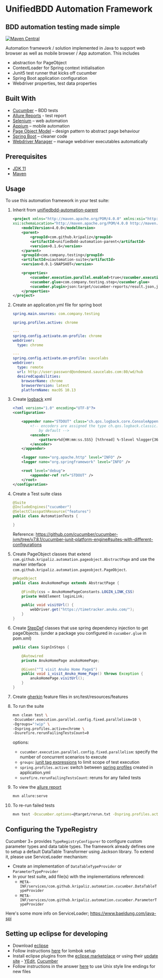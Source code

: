 # UnifiedBDD Automation Framework

## BDD automation testing made simple
[![Maven Central](https://maven-badges.herokuapp.com/maven-central/com.github.kripaliz/unifiedbdd-automation-framework/badge.svg)](https://maven-badges.herokuapp.com/maven-central/com.github.kripaliz/unifiedbdd-automation-framework)

Automation framework / solution implemented in Java to support web browser as well as mobile browser / App automation. This includes

* abstraction for PageObject
* ContextLoader for Spring context initialisation
* Junit5 test runner that kicks off cucumber
* Spring Boot application configuration
* Webdriver properties, test data properties

## Built With

* [Cucumber](https://cucumber.io/docs/cucumber/) – BDD tests
* [Allure Reports](https://docs.qameta.io/allure/) - test report
* [Selenium](https://www.seleniumhq.org/) – web automation
* [Appium](http://appium.io/) – mobile automation
* [Page Object Model](https://www.selenium.dev/documentation/test_practices/encouraged/page_object_models/) – design pattern to abstract page behaviour
* [Spring Boot](http://spring.io/projects/spring-boot) – cleaner code
* [Webdriver Manager](https://github.com/bonigarcia/webdrivermanager) – manage webdriver executables automatically

## Prerequisites

* [JDK 11](https://openjdk.org/projects/jdk/11)
* [Maven](https://maven.apache.org/download.cgi)

## Usage

To use this automation framework in your test suite:

1. Inherit from [unifiedbdd-automation-parent](https://github.com/kripaliz/unifiedbdd-automation-parent)

	```xml
	<project xmlns="http://maven.apache.org/POM/4.0.0" xmlns:xsi="http://www.w3.org/2001/XMLSchema-instance"
	xsi:schemaLocation="http://maven.apache.org/POM/4.0.0 http://maven.apache.org/xsd/maven-4.0.0.xsd">
		<modelVersion>4.0.0</modelVersion>
		<parent>
			<groupId>com.github.kripaliz</groupId>
			<artifactId>unifiedbdd-automation-parent</artifactId>
			<version>0.1.6</version>
		</parent>
		<groupId>com.company.testing</groupId>
		<artifactId>uiautomation-suite</artifactId>
		<version>0.0.1-SNAPSHOT</version>

		<properties>
			<cucumber.execution.parallel.enabled>true</cucumber.execution.parallel.enabled>
			<cucumber.glue>com.company.testing.step</cucumber.glue>
			<cucumber.plugin>json:target/cucumber-reports/result.json,junit:target/cucumber-reports/result.xml</cucumber.plugin>
		</properties>
	</project>
	```

2. Create an application.yml file for spring boot

	```yml
	spring.main.sources: com.company.testing

	spring.profiles.active: chrome

	---
	spring.config.activate.on-profile: chrome
	webdriver:
	  type: chrome

	---
	spring.config.activate.on-profile: saucelabs
	webdriver:
	  type: remote
	  url: http://user:password@ondemand.saucelabs.com:80/wd/hub
	  desiredCapabilities:
	    browserName: chrome
	    browserVersion: latest
	    platformName: macOS 10.13
	```

3. Create [logback](https://logback.qos.ch/manual/configuration.html) xml

	```xml
	<?xml version="1.0" encoding="UTF-8"?>
	<configuration>

		<appender name="STDOUT" class="ch.qos.logback.core.ConsoleAppender">
			<!-- encoders are assigned the type ch.qos.logback.classic.encoder.PatternLayoutEncoder
				by default -->
			<encoder>
				<pattern>%d{HH:mm:ss.SSS} [%thread] %-5level %logger{36} - %msg%n</pattern>
			</encoder>
		</appender>

		<logger name="org.apache.http" level="INFO" />
		<logger name="org.springframework" level="INFO" />

		<root level="debug">
			<appender-ref ref="STDOUT" />
		</root>
	</configuration>
	```
4. Create a Test suite class

	```java
	@Suite
	@IncludeEngines("cucumber")
	@SelectClasspathResource("features")
	public class AutomationTests {

	}
	```

	Reference: https://github.com/cucumber/cucumber-jvm/tree/v7.8.1/cucumber-junit-platform-engine#suites-with-different-configurations

5. Create PageObject classes that extend `com.github.kripaliz.automation.pageobject.AbstractPage` and use the marker interface `com.github.kripaliz.automation.pageobject.PageObject`.

	```java
	@PageObject
	public class AnukoHomePage extends AbstractPage {

		@FindBy(css = AnukoHomePageConstants.LOGIN_LINK_CSS)
		private WebElement loginLink;

		public void visitUrl() {
			webDriver.get("https://timetracker.anuko.com/");
		}
	}
	```
6. Create [StepDef](https://cucumber.io/docs/cucumber/step-definitions/) classes that use spring dependency injection to get pageObjects. (under a package you configured in `cucumber.glue` in pom.xml)

	```java
	public class SignInSteps {

		@Autowired
		private AnukoHomePage anukoHomePage;

		@Given("^I visit Anuko Home Page$")
		public void i_visit_Anuko_Home_Page() throws Exception {
		    anukoHomePage.visitUrl();
		}
	}
	```
7. Create [gherkin](https://cucumber.io/docs/gherkin/) feature files in src/test/resources/features

8. To run the suite

	```sh
	mvn clean test \
	-Dcucumber.execution.parallel.config.fixed.parallelism=10 \
	-Dgroups="!wip" \
	-Dspring.profiles.active=chrome \
	-Dsurefire.rerunFailingTestsCount=0
	```

	options:
	 - `cucumber.execution.parallel.config.fixed.parallelism`: specify the number of concurrent scenarios to execute
	 - `groups`: [junit tag expressions](https://github.com/cucumber/cucumber-jvm/tree/main/cucumber-junit-platform-engine#tags) to limit scope of test execution
	 - `spring.profiles.active`: switch between [spring profiles](https://docs.spring.io/spring-boot/docs/current/reference/html/features.html#features.profiles) created in application.yml
	 - `surefire.rerunFailingTestsCount`: reruns for any failed tests

9. To view the [allure report](https://github.com/allure-framework/allure-maven)

	```sh
	mvn allure:serve
	```

10. To re-run failed tests

	```sh
	mvn test -Dcucumber.options=@target/rerun.txt -Dspring.profiles.active=chrome -DthreadCount=4
	```

## Configuring the TypeRegistry

Cucumber 3+ provides `TypeRegistryConfigurer` to configure custom parameter types and data table types. The framework already defines one to setup a default DataTable Transformer using Jackson library.
To extend it, please use ServiceLoader mechanism:

* Create an implementation of `DataTableTypeProvider` or `ParameterTypeProvider`
* In your test suite, add file(s) with the implementations referenced:
    * `META-INF/services/com.github.kripaliz.automation.cucumber.DataTableTypeProvider`
    * `META-INF/services/com.github.kripaliz.automation.cucumber.ParameterTypeProvider`

Here's some more info on ServiceLoader; https://www.baeldung.com/java-spi

## Setting up eclipse for developing

* Download [eclipse](https://www.eclipse.org/downloads/)
* Follow instructions [here](https://projectlombok.org/setup/eclipse) for lombok setup
* Install eclipse plugins from the [eclipse marketplace](https://marketplace.eclipse.org/content/welcome-eclipse-marketplace) or using their [update site](https://help.eclipse.org/kepler/index.jsp?topic=%2Forg.eclipse.platform.doc.user%2Ftasks%2Ftasks-127.htm) - [YEdit](http://dadacoalition.org/yedit/), [Cucumber](https://cucumber.github.io/cucumber-eclipse-update-site-snapshot)
* Follow instructions in the answer [here](https://stackoverflow.com/questions/1886185/eclipse-and-windows-newlines) to use Unix style line endings for new files
